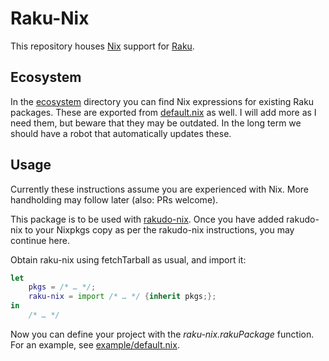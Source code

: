 Raku-Nix
========

This repository houses [Nix] support for [Raku].

[Nix]: https://nixos.org/nix/
[Raku]: https://raku.org

Ecosystem
---------

In the [ecosystem](ecosystem) directory you can find
Nix expressions for existing Raku packages.
These are exported from [default.nix](default.nix) as well.
I will add more as I need them, but beware that they may be outdated.
In the long term we should have a robot that automatically updates these.

Usage
-----

Currently these instructions assume you are experienced with Nix.
More handholding may follow later (also: PRs welcome).

This package is to be used with [rakudo-nix].
Once you have added rakudo-nix to your Nixpkgs copy
as per the rakudo-nix instructions, you may continue here.

Obtain raku-nix using fetchTarball as usual, and import it:

```nix
let
    pkgs = /* … */;
    raku-nix = import /* … */ {inherit pkgs;};
in
    /* … */
```

Now you can define your project with the _raku-nix.rakuPackage_ function.
For an example, see [example/default.nix](example/default.nix).

[rakudo-nix]: https://github.com/chloekek/rakudo-nix

